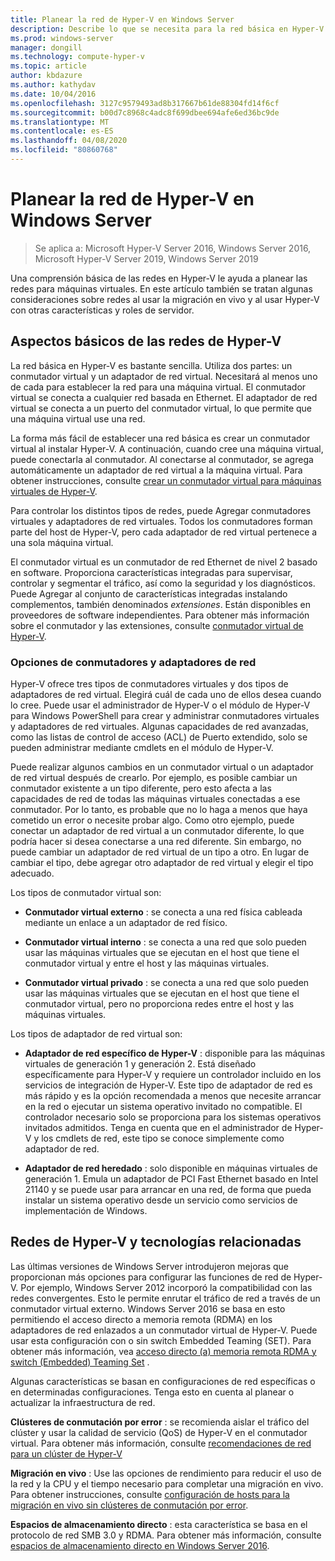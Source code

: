 ```yaml
---
title: Planear la red de Hyper-V en Windows Server
description: Describe lo que se necesita para la red básica en Hyper-V y proporciona vínculos a instrucciones.
ms.prod: windows-server
manager: dongill
ms.technology: compute-hyper-v
ms.topic: article
author: kbdazure
ms.author: kathydav
ms.date: 10/04/2016
ms.openlocfilehash: 3127c9579493ad8b317667b61de88304fd14f6cf
ms.sourcegitcommit: b00d7c8968c4adc8f699dbee694afe6ed36bc9de
ms.translationtype: MT
ms.contentlocale: es-ES
ms.lasthandoff: 04/08/2020
ms.locfileid: "80860768"
---
```

# <a name="plan-for-hyper-v-networking-in-windows-server"></a>Planear la red de Hyper-V en Windows Server

>Se aplica a: Microsoft Hyper-V Server 2016, Windows Server 2016, Microsoft Hyper-V Server 2019, Windows Server 2019
  
Una comprensión básica de las redes en Hyper-V le ayuda a planear las redes para máquinas virtuales. En este artículo también se tratan algunas consideraciones sobre redes al usar la migración en vivo y al usar Hyper-V con otras características y roles de servidor.  
  
## <a name="hyper-v-networking-basics"></a>Aspectos básicos de las redes de Hyper-V  
La red básica en Hyper-V es bastante sencilla. Utiliza dos partes: un conmutador virtual y un adaptador de red virtual. Necesitará al menos uno de cada para establecer la red para una máquina virtual. El conmutador virtual se conecta a cualquier red basada en Ethernet. El adaptador de red virtual se conecta a un puerto del conmutador virtual, lo que permite que una máquina virtual use una red.  
  
La forma más fácil de establecer una red básica es crear un conmutador virtual al instalar Hyper-V. A continuación, cuando cree una máquina virtual, puede conectarla al conmutador. Al conectarse al conmutador, se agrega automáticamente un adaptador de red virtual a la máquina virtual. Para obtener instrucciones, consulte [crear un conmutador virtual para máquinas virtuales de Hyper-V](../get-started/Create-a-virtual-switch-for-Hyper-V-virtual-machines.md).  
  
Para controlar los distintos tipos de redes, puede Agregar conmutadores virtuales y adaptadores de red virtuales. Todos los conmutadores forman parte del host de Hyper-V, pero cada adaptador de red virtual pertenece a una sola máquina virtual.  
  
El conmutador virtual es un conmutador de red Ethernet de nivel 2 basado en software. Proporciona características integradas para supervisar, controlar y segmentar el tráfico, así como la seguridad y los diagnósticos.  Puede Agregar al conjunto de características integradas instalando complementos, también denominados *extensiones*. Están disponibles en proveedores de software independientes. Para obtener más información sobre el conmutador y las extensiones, consulte [conmutador virtual de Hyper-V](../../hyper-v-virtual-switch/Hyper-V-Virtual-Switch.md).  
  
### <a name="switch-and-network-adapter-choices"></a>Opciones de conmutadores y adaptadores de red  
Hyper-V ofrece tres tipos de conmutadores virtuales y dos tipos de adaptadores de red virtual. Elegirá cuál de cada uno de ellos desea cuando lo cree. Puede usar el administrador de Hyper-V o el módulo de Hyper-V para Windows PowerShell para crear y administrar conmutadores virtuales y adaptadores de red virtuales. Algunas capacidades de red avanzadas, como las listas de control de acceso (ACL) de Puerto extendido, solo se pueden administrar mediante cmdlets en el módulo de Hyper-V.  
  
Puede realizar algunos cambios en un conmutador virtual o un adaptador de red virtual después de crearlo. Por ejemplo, es posible cambiar un conmutador existente a un tipo diferente, pero esto afecta a las capacidades de red de todas las máquinas virtuales conectadas a ese conmutador.  Por lo tanto, es probable que no lo haga a menos que haya cometido un error o necesite probar algo. Como otro ejemplo, puede conectar un adaptador de red virtual a un conmutador diferente, lo que podría hacer si desea conectarse a una red diferente. Sin embargo, no puede cambiar un adaptador de red virtual de un tipo a otro. En lugar de cambiar el tipo, debe agregar otro adaptador de red virtual y elegir el tipo adecuado.  
  
Los tipos de conmutador virtual son:  
  
-   **Conmutador virtual externo** : se conecta a una red física cableada mediante un enlace a un adaptador de red físico.  
  
-   **Conmutador virtual interno** : se conecta a una red que solo pueden usar las máquinas virtuales que se ejecutan en el host que tiene el conmutador virtual y entre el host y las máquinas virtuales.  
  
-   **Conmutador virtual privado** : se conecta a una red que solo pueden usar las máquinas virtuales que se ejecutan en el host que tiene el conmutador virtual, pero no proporciona redes entre el host y las máquinas virtuales.  
  
Los tipos de adaptador de red virtual son:  
  
-   **Adaptador de red específico de Hyper-V** : disponible para las máquinas virtuales de generación 1 y generación 2. Está diseñado específicamente para Hyper-V y requiere un controlador incluido en los servicios de integración de Hyper-V. Este tipo de adaptador de red es más rápido y es la opción recomendada a menos que necesite arrancar en la red o ejecutar un sistema operativo invitado no compatible. El controlador necesario solo se proporciona para los sistemas operativos invitados admitidos. Tenga en cuenta que en el administrador de Hyper-V y los cmdlets de red, este tipo se conoce simplemente como adaptador de red.  
  
-   **Adaptador de red heredado** : solo disponible en máquinas virtuales de generación 1. Emula un adaptador de PCI Fast Ethernet basado en Intel 21140 y se puede usar para arrancar en una red, de forma que pueda instalar un sistema operativo desde un servicio como servicios de implementación de Windows.  
  
## <a name="hyper-v-networking-and-related-technologies"></a>Redes de Hyper-V y tecnologías relacionadas  
Las últimas versiones de Windows Server introdujeron mejoras que proporcionan más opciones para configurar las funciones de red de Hyper-V. Por ejemplo, Windows Server 2012 incorporó la compatibilidad con las redes convergentes. Esto le permite enrutar el tráfico de red a través de un conmutador virtual externo. Windows Server 2016 se basa en esto permitiendo el acceso directo a memoria remota (RDMA) en los adaptadores de red enlazados a un conmutador virtual de Hyper-V. Puede usar esta configuración con o sin switch Embedded Teaming (SET). Para obtener más información, vea [acceso directo &#40;a&#41; memoria remota RDMA y switch &#40;Embedded&#41; Teaming Set](../../hyper-v-virtual-switch/RDMA-and-Switch-Embedded-Teaming.md) .  
  
Algunas características se basan en configuraciones de red específicas o en determinadas configuraciones. Tenga esto en cuenta al planear o actualizar la infraestructura de red.  
  
**Clústeres de conmutación por error** : se recomienda aislar el tráfico del clúster y usar la calidad de servicio (QoS) de Hyper-V en el conmutador virtual. Para obtener más información, consulte [recomendaciones de red para un clúster de Hyper-V](https://technet.microsoft.com/library/dn550728.aspx)  
  
**Migración en vivo** : Use las opciones de rendimiento para reducir el uso de la red y la CPU y el tiempo necesario para completar una migración en vivo. Para obtener instrucciones, consulte [configuración de hosts para la migración en vivo sin clústeres de conmutación por error](../deploy/set-up-hosts-for-live-migration-without-failover-clustering.md).  
  
**Espacios de almacenamiento directo** : esta característica se basa en el protocolo de red SMB 3.0 y RDMA. Para obtener más información, consulte [espacios de almacenamiento directo en Windows Server 2016](../../../storage/storage-spaces/storage-spaces-direct-overview.md).